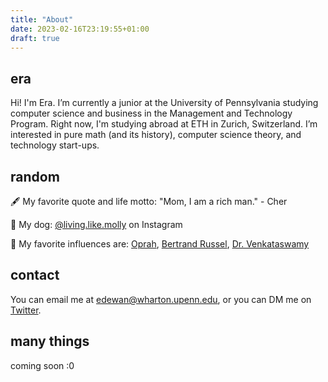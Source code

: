 ```yaml
---
title: "About"
date: 2023-02-16T23:19:55+01:00
draft: true
---
```


## era
Hi! I'm Era. I’m currently a junior at the University of Pennsylvania studying computer science and business in the Management and Technology Program. Right now, I'm studying abroad at ETH in Zurich, Switzerland. I’m interested in pure math (and its history), computer science theory, and technology start-ups. 

## random
:fountain_pen: My favorite quote and life motto: "Mom, I am a rich man."  - Cher

:dog: My dog: [@living.like.molly](https://www.instagram.com/living.like.molly/) on Instagram

:busts_in_silhouette: My favorite influences are: [Oprah](https://www.youtube.com/watch?v=6DlrqeWrczs), [Bertrand Russel](https://en.wikipedia.org/wiki/Bertrand_Russell), [Dr. Venkataswamy](https://en.wikipedia.org/wiki/Govindappa_Venkataswamy)

## contact
You can email me at edewan@wharton.upenn.edu, or you can DM me on [Twitter](https://twitter.com/iamedewan). 

## many things 
coming soon :0



